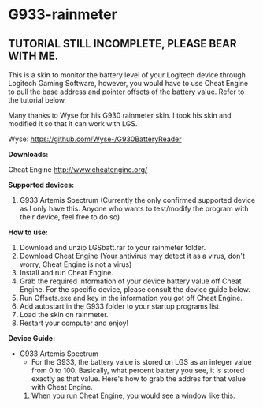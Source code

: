 # G933-rainmeter

## TUTORIAL STILL INCOMPLETE, PLEASE BEAR WITH ME.

This is a skin to monitor the battery level of your Logitech device through Logitech Gaming Software, however, you would have to use Cheat Engine to pull the base address and pointer offsets of the battery value. Refer to the tutorial below.

Many thanks to Wyse for his G930 rainmeter skin. I took his skin and modified it so that it can work with LGS. 

Wyse: https://github.com/Wyse-/G930BatteryReader

**Downloads:**

Cheat Engine http://www.cheatengine.org/

**Supported devices:**
1. G933 Artemis Spectrum (Currently the only confirmed supported device as I only have this. Anyone who wants to test/modify the program with their device, feel free to do so)

**How to use:**
1. Download and unzip LGSbatt.rar to your rainmeter folder.
2. Download Cheat Engine (Your antivirus may detect it as a virus, don't worry, Cheat Engine is not a virus)
3. Install and run Cheat Engine.
4. Grab the required information of your device battery value off Cheat Engine. For the specific device, please consult the device guide below.
5. Run Offsets.exe and key in the information you got off Cheat Engine.
6. Add autostart in the G933 folder to your startup programs list.
7. Load the skin on rainmeter.
8. Restart your computer and enjoy!

**Device Guide:**
- G933 Artemis Spectrum
  - For the G933, the battery value is stored on LGS as an integer value from 0 to 100. Basically, what percent battery you see, it is stored exactly as that value. Here's how to grab the addres for that value with Cheat Engine.
  1. When you run Cheat Engine, you would see a window like this.
  
